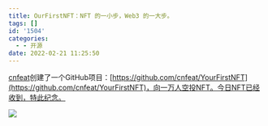 ```yaml
---
title: OurFirstNFT：NFT 的一小步，Web3 的一大步。
tags: []
id: '1504'
categories:
  - - 开源
date: 2022-02-21 11:25:50
---
```


[cnfeat](https://github.com/cnfeat/YourFirstNFT/commits?author=cnfeat)创建了一个GitHub项目：[https://github.com/cnfeat/YourFirstNFT](https://github.com/cnfeat/YourFirstNFT)，向一万人空投NFT。今日NFT已经收到，特此纪念。

![](https://img-cdn.limour.top/blog/20220221112159.png)